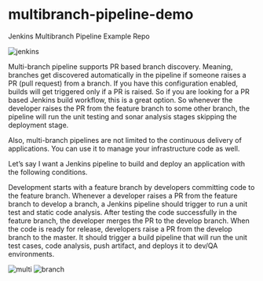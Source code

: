 # multibranch-pipeline-demo
Jenkins Multibranch Pipeline Example Repo 

![jenkins](https://user-images.githubusercontent.com/107124664/185741750-c9526935-5c45-4b16-98d8-a0f44760dfcd.PNG)

Multi-branch pipeline supports PR based branch discovery. Meaning, branches get discovered automatically in the pipeline if someone raises a PR (pull request) from a branch. If you have this configuration enabled, builds will get triggered only if a PR is raised. So if you are looking for a PR based Jenkins build workflow, this is a great option.
So whenever the developer raises the PR from the feature branch to some other branch, the pipeline will run the unit testing and sonar analysis stages skipping the deployment stage.

Also, multi-branch pipelines are not limited to the continuous delivery of applications. You can use it to manage your infrastructure code as well.

Let’s say I want a Jenkins pipeline to build and deploy an application with the following conditions.

Development starts with a feature branch by developers committing code to the feature branch. 
Whenever a developer raises a PR from the feature branch to develop a branch, a Jenkins pipeline should trigger to run a unit test and static code analysis. 
After testing the code successfully in the feature branch, the developer merges the PR to the develop branch.
When the code is ready for release, developers raise a PR from the develop branch to the master. It should trigger a build pipeline that will run the unit test cases, code analysis, push artifact, and deploys it to dev/QA environments.

![multi](https://user-images.githubusercontent.com/107124664/185741867-ba42e382-7b4e-4bde-829e-ebeb7b1ea6d8.PNG)
![branch](https://user-images.githubusercontent.com/107124664/185741873-dc7edb3c-512a-4a20-879a-bf8de47f86e8.PNG)
